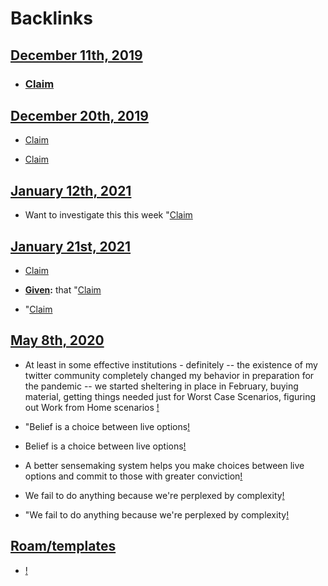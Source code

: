 
# Backlinks
## [December 11th, 2019](<December 11th, 2019.md>)
- ### [Claim](<Claim.md>)

## [December 20th, 2019](<December 20th, 2019.md>)
- [Claim](<Claim.md>)

- [Claim](<Claim.md>)

## [January 12th, 2021](<January 12th, 2021.md>)
- Want to investigate this this week "[Claim](<Claim.md>)

## [January 21st, 2021](<January 21st, 2021.md>)
- [Claim](<Claim.md>)

- **[Given](<Given.md>):** that "[Claim](<Claim.md>)

- "[Claim](<Claim.md>)

## [May 8th, 2020](<May 8th, 2020.md>)
- At least in some effective institutions - definitely -- the existence of my twitter community completely changed my behavior in preparation for the pandemic -- we started sheltering in place in February, buying material, getting things needed just for Worst Case Scenarios, figuring out Work from Home scenarios [!]([Claim](<Claim.md>))

- "Belief is a choice between live options[!]([Claim](<Claim.md>))

- Belief is a choice between live options[!]([Claim](<Claim.md>))

- A better sensemaking system helps you make choices between live options and commit to those with greater conviction[!]([Claim](<Claim.md>))

- We fail to do anything because we're perplexed by complexity[!]([Claim](<Claim.md>))

- "We fail to do anything because we're perplexed by complexity[!]([Claim](<Claim.md>))

## [Roam/templates](<Roam/templates.md>)
- [!]([Claim](<Claim.md>))

